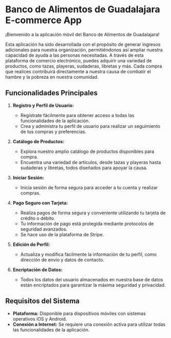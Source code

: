 # Banco de Alimentos de Guadalajara E-commerce App

¡Bienvenido a la aplicación móvil del Banco de Alimentos de Guadalajara!

Esta aplicación ha sido desarrollada con el propósito de generar ingresos adicionales para nuestra organización, permitiéndonos así ampliar nuestra capacidad de ayuda a las personas necesitadas. A través de esta plataforma de comercio electrónico, puedes adquirir una variedad de productos, como tazas, playeras, sudaderas, libretas y más. Cada compra que realices contribuirá directamente a nuestra causa de combatir el hambre y la pobreza en nuestra comunidad.

## Funcionalidades Principales

1. **Registro y Perfil de Usuario:**
   - Regístrate fácilmente para obtener acceso a todas las funcionalidades de la aplicación.
   - Crea y administra tu perfil de usuario para realizar un seguimiento de tus compras y preferencias.

2. **Catálogo de Productos:**
   - Explora nuestro amplio catálogo de productos disponibles para compra.
   - Encuentra una variedad de artículos, desde tazas y playeras hasta sudaderas y libretas, todos diseñados para apoyar la causa.

3. **Iniciar Sesión:**
   - Inicia sesión de forma segura para acceder a tu cuenta y realizar compras.

4. **Pago Seguro con Tarjeta:**
   - Realiza pagos de forma segura y conveniente utilizando tu tarjeta de crédito o débito.
   - Tu información de pago está protegida mediante protocolos de seguridad avanzados.
   - Se hace uso de la plataforma de Stripe.

5. **Edición de Perfil:**
   - Actualiza y modifica fácilmente la información de tu perfil, como dirección de envío y datos de contacto.

6. **Encriptación de Datos:**
   - Todos los datos del usuario almacenados en nuestra base de datos están encriptados para garantizar la máxima seguridad y privacidad.

## Requisitos del Sistema

- **Plataforma:** Disponible para dispositivos móviles con sistemas operativos iOS y Android.
- **Conexión a Internet:** Se requiere una conexión activa para utilizar todas las funcionalidades de la aplicación.

